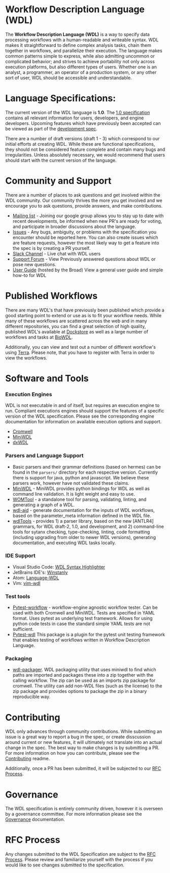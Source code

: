 Workflow Description Language (WDL)
========================================

The **Workflow Description Language (WDL)** is a way to specify data processing workflows with a human-readable and writeable syntax. WDL makes it straightforward to define complex analysis tasks, chain them together in workflows, and parallelize their execution. The language makes common patterns simple to express, while also admitting uncommon or complicated behavior; and strives to achieve portability not only across execution platforms, but also different types of users. Whether one is an analyst, a programmer, an operator of a production system, or any other sort of user, WDL should be accessible and understandable.

# Language Specifications:

The current version of the WDL language is **1.0**. The [1.0 specification](https://github.com/openwdl/wdl/blob/main/versions/1.0/SPEC.md) contains all relevant information for users, developers, and engine developers. Upcoming features which have previously been accepted can be viewed as part of the [development spec](https://github.com/openwdl/wdl/blob/main/versions/development/SPEC.md). 

There are a number of draft versions (draft 1 - 3) which correspond to our initial efforts at creating WDL. While these are functional specifications, they should not be considered feature complete and contain many bugs and irregularities. Unless absolutely necessary, we would recommend that users should start with the current version of the language.


# Community and Support

There are a number of places to ask questions and get involved within the WDL community. Our community thrives the more you get involved and we encourage you to ask questions, provide answers, and make contributions.


- [Mailing list](https://groups.google.com/a/openwdl.org/forum/#!forum/community) - Joining our google group allows you to stay up to date with recent developments, be informed when new PR's are ready for voting, and participate in broader discussions about the language.
- [Issues](https://github.com/OpenWDL/wdl/issues) - Any bugs, ambiguity, or problems with the specification you encounter should be reported here. You can also create issues which are feature requests, however the most likely way to get a feature into the spec is by creating a PR yourself.
- [Slack Channel](https://join.slack.com/t/openwdl/shared_invite/zt-ctmj4mhf-cFBNxIiZYs6SY9HgM9UAVw) - Live chat with WDL users
- [Support Forum](https://bioinformatics.stackexchange.com/search?q=wdl) - View Previously answered questions about WDL or pose new questions. 
- [User Guide](https://support.terra.bio/hc/en-us/sections/360007274612-WDL-Documentation) (hosted by the Broad) View a general user guide and simple how-to for WDL

# Published Workflows 

There are many WDL's that have previously been published which provide a good starting point to extend or use as is to fit your workflow needs. While many of these workflows are scattered across the web and in many different repositories, you can find a great selection of high quality, published WDL's available at [Dockstore](https://dockstore.org/search?_type=workflow&descriptorType=wdl&searchMode=files) as well as a large number of workflows and tasks at [BioWDL](https://github.com/biowdl).

Additionally, you can view and test out a number of different workflow's using [Terra](https://app.terra.bio). Please note, that you have to register with Terra in order to view the workflows.


# Software and Tools

### Execution Engines

WDL is not executable in and of itself, but requires an execution engine to run. Compliant executions engines should support the features of a specific version of the WDL specification. Please see the corresponding engine documentation for information on available execution options and support. 

- [Cromwell](https://github.com/broadinstitute/cromwell)
- [MiniWDL](https://github.com/chanzuckerberg/miniwdl)
- [dxWDL](https://github.com/dnanexus/dxWDL)


### Parsers and Language Support

- Basic parsers and their grammar definitions (based on hermes) can be found in the `parsers/` directory for each respective version. Currently there is support for java, python and javascript. We believe these parsers work, however have not validated these claims.
- [MiniWDL](https://github.com/chanzuckerberg/miniwdl) - MiniWDL provides python bindings for WDL as well as command line validation. It is light weight and easy to use.
- [WOMTool](https://cromwell.readthedocs.io/en/stable/WOMtool/) - a standalone tool for parsing, validating, linting, and generating a graph of a WDL.
- [wdl-aid](https://github.com/biowdl/wdl-aid) - generate documentation for the inputs of WDL workflows, based on the parameter_meta information defined in the WDL file.	
- [wdlTools](https://github.com/dnanexus-rnd/wdlTools) - provides 1) a parser library, based on the new [ANTLR4] grammars, for WDL draft-2, 1.0, and development, and 2) command-line tools for sytanx checking, type-checking, linting, code formatting (including upgrading from older to newer WDL versions), generating documentation, and executing WDL tasks locally.

### IDE Support

- Visual Studio Code: [WDL Syntax Highlighter](https://marketplace.visualstudio.com/items?itemName=broadinstitute.wdl)
- JetBrains IDE's: [Winstanly](https://plugins.jetbrains.com/plugin/8154-winstanley-wdl)
- Atom: [Language-WDL](https://atom.io/packages/language-wdl)
- Vim: [vim-wdl](https://github.com/broadinstitute/vim-wdl)

### Test tools

- [Pytest-workflow](https://github.com/LUMC/pytest-workflow) - workflow-engine agnostic workflow tester. Can be used with both Cromwell and MiniWDL. Tests are specified in YAML format. Uses pytest as underlying test framework. Allows for using python 
code tests in case the standard simple YAML tests are not sufficient.
- [Pytest-wdl](https://github.com/EliLillyCo/pytest-wdl) This package is a plugin for the pytest unit testing framework that enables testing of workflows written in Workflow Description Language.

### Packaging

- [wdl-packager](https://github.com/biowdl/wdl-packager). WDL packaging utility that uses miniwdl to find which paths are imported and packages these into a zip 
  together with the calling workflow. The zip can be used as an imports zip package for cromwell. The utility can add non-WDL files (such as the license) to the
  zip package and provides options to package the zip in a binary reproducible way.

# Contributing

WDL only advances through community contributions. While submitting an issue is a great way to report a bug in the spec, or create disscussion around current or new features, it will ultimately not translate into an actual change in the spec. The best way to make changes is by submitting a PR. For more information on how you can contribute, please see the [Contributing](CONTRIBUTING.md) readme. 

Additionally, once a PR has been submitted, it will be subjected to our [RFC Process](RFC.md).

# Governance

The WDL specification is entirely community driven, however it is overseen by a governance committee. For more information please see the [Governance](GOVERNANCE.md) documentation.

# RFC Process

Any changes submitted to the WDL Specification are subject to the [RFC Process](RFC.md). Please review and familiarize yourself with the process if you would like to see changes submitted to the specification.

